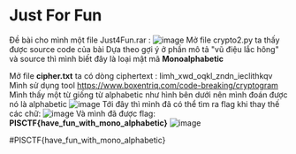 # Just For Fun
Đề bài cho mình một file Just4Fun.rar :
![image](https://user-images.githubusercontent.com/101586892/218304582-86f210f3-be30-426f-adcc-40b8b073bc2e.png)
Mở file crypto2.py ta thấy được source code của bài
Dựa theo gợi ý ở phần mô tả "vũ điệu lắc hông" và source thì mình biết đây là loại mật mã **Monoalphabetic**

Mở file **cipher.txt** ta có dòng ciphertext : limh_xwd_oqkl_zndn_ieclithkqv
Mình sử dụng tool https://www.boxentriq.com/code-breaking/cryptogram 
Mình thấy một từ giống từ alphabetic như hình bên dưới nên mình đoán được nó là alphabetic
![image](https://user-images.githubusercontent.com/101586892/218304976-8396aa6c-7bf3-4b9c-b6a4-42ea8af050ce.png)
Tới đây thì mình đã có thể tìm ra flag khi thay thế các chữ: 
![image](https://user-images.githubusercontent.com/101586892/218305065-11ccf27e-3442-4827-be14-27876686507c.png)
Và mình đã được flag: 
**PISCTF{have_fun_with_mono_alphabetic}**
![image](https://user-images.githubusercontent.com/101586892/218305093-cea36aa5-609b-4ce2-b8cb-e6d8550c4924.png)

#PISCTF{have_fun_with_mono_alphabetic}
 
